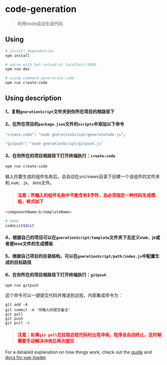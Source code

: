 # code-generation

> 利用node自动生成代码

## Using

``` bash
# install dependencies
npm install

# serve with hot reload at localhost:8080
npm run dev

# using command generation code
npm run create:code

```

## Using description

#### 1、复制`gnerationScript`文件夹到你所在项目的根路径下

#### 2、在所在项目的`package.json`文件的`scripts`中添加以下命令

```bash
"create:code": "node gnerationScript/generateCode.js",

"gitpush": "node gnerationScript/gitpush.js"
```

#### 3、在你所在的项目根路径下打开终端执行：`create:code`

```bash
npm run create:code
```

输入你要生成的组件名称后，会自动在src/views目录下创建一个该组件的文件夹和.vue、.js、.less文件。


> #### <font color=red>注意：所输入的组件名称中不能含有$字符，且必须指定一种代码生成模板，格式如下</font>

```bash
<componentName>$<templateName>

# demo
codeList$Init
```

#### 4、根据自己的项目可以在`gnerationScript/template`文件夹下去定义vue、js或者是less文件的生成模板

#### 5、根据自己项目的目录结构，可以在`gnerationScript/path/index.js`中配置生成的目标路径

#### 6、在你所在的项目根路径下打开终端执行：`gitpush`

```
npm run gitpush
```
这个命令可以一键提交代码并推送到远程，内部集成命令为：
```
git add -A
git commit -m '你输入的提交备注'
git pull
git push
git pull -r
```
> #### <font color=red>注意：如果`git pull`在拉取远程代码时出现冲突，程序会自动终止，这时候需要手动解决冲突后再次提交</font>


For a detailed explanation on how things work, check out the [guide](http://vuejs-templates.github.io/webpack/) and [docs for vue-loader](http://vuejs.github.io/vue-loader).
